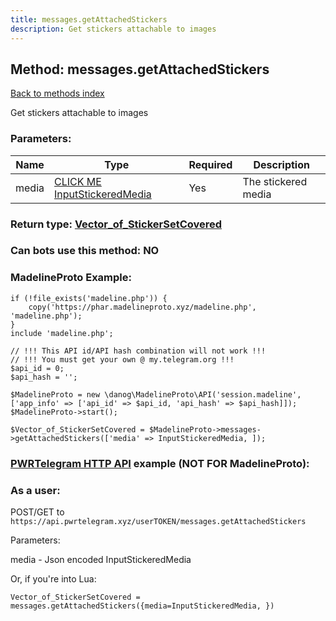 ```yaml
---
title: messages.getAttachedStickers
description: Get stickers attachable to images
---
```

## Method: messages.getAttachedStickers  
[Back to methods index](index.md)


Get stickers attachable to images

### Parameters:

| Name     |    Type       | Required | Description |
|----------|---------------|----------|-------------|
|media|[CLICK ME InputStickeredMedia](../types/InputStickeredMedia.md) | Yes|The stickered media|


### Return type: [Vector\_of\_StickerSetCovered](../types/StickerSetCovered.md)

### Can bots use this method: **NO**


### MadelineProto Example:


```
if (!file_exists('madeline.php')) {
    copy('https://phar.madelineproto.xyz/madeline.php', 'madeline.php');
}
include 'madeline.php';

// !!! This API id/API hash combination will not work !!!
// !!! You must get your own @ my.telegram.org !!!
$api_id = 0;
$api_hash = '';

$MadelineProto = new \danog\MadelineProto\API('session.madeline', ['app_info' => ['api_id' => $api_id, 'api_hash' => $api_hash]]);
$MadelineProto->start();

$Vector_of_StickerSetCovered = $MadelineProto->messages->getAttachedStickers(['media' => InputStickeredMedia, ]);
```

### [PWRTelegram HTTP API](https://pwrtelegram.xyz) example (NOT FOR MadelineProto):



### As a user:

POST/GET to `https://api.pwrtelegram.xyz/userTOKEN/messages.getAttachedStickers`

Parameters:

media - Json encoded InputStickeredMedia




Or, if you're into Lua:

```
Vector_of_StickerSetCovered = messages.getAttachedStickers({media=InputStickeredMedia, })
```

